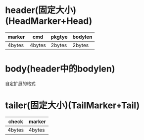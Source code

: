 # header(固定大小)(HeadMarker+Head)
| marker | cmd    | pkgtye | bodylen |
| ------ | ------ | ------ | ------- |
| 4bytes | 4bytes | 2bytes | 2bytes  |
# body(header中的bodylen)
自定扩展的格式
# tailer(固定大小)(TailMarker+Tail)
| check  | marker |
| ------ | ------ |
| 4bytes | 4bytes |